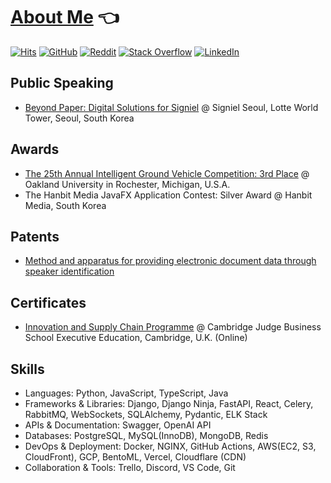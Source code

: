 # [About Me](https://madeffort.github.io) 👈

[![Hits](https://hits.seeyoufarm.com/api/count/incr/badge.svg?url=https%3A%2F%2Fgithub.com%2Fmadeffort%2Fhit-counter&count_bg=%2379C83D&title_bg=%23555555&icon=&icon_color=%23E7E7E7&title=hits&edge_flat=false)](https://hits.seeyoufarm.com)
[![GitHub](https://img.shields.io/badge/GitHub-171515?logo=github&labelColor=gray)](https://github.com/madEffort)
[![Reddit](https://img.shields.io/badge/Reddit-FF5700?logo=reddit&labelColor=gray)](https://www.reddit.com/user/Ok-Vast7149/)
[![Stack Overflow](https://img.shields.io/badge/Stack%20Overflow-ef8236?logo=stackoverflow&labelColor=gray)](https://stackoverflow.com/users/25217828/madeffort)
[![LinkedIn](https://img.shields.io/badge/LinkedIn-0e76a8?logo=linkedin&labelColor=gray)](https://www.linkedin.com/in/madeffort/)

## Public Speaking

* [Beyond Paper: Digital Solutions for Signiel](/assets/signiel_speaking.gif) @ Signiel Seoul, Lotte World Tower, Seoul, South Korea

## Awards

* [The 25th Annual Intelligent Ground Vehicle Competition: 3rd Place](http://www.igvc.org/design/2017/2.pdf) @ Oakland University in Rochester, Michigan, U.S.A.
* The Hanbit Media JavaFX Application Contest: Silver Award @ Hanbit Media, South Korea

## Patents

* [Method and apparatus for providing electronic document data through speaker identification](https://patents.google.com/patent/KR102280453B1/en)

## Certificates

* [Innovation and Supply Chain Programme](https://www.credential.net/467e723e-06a7-4681-95bb-b157a7b08450#gs.ggt6d6) @ Cambridge Judge Business School Executive Education, Cambridge, U.K. (Online)

## Skills

* Languages: Python, JavaScript, TypeScript, Java
* Frameworks & Libraries: Django, Django Ninja, FastAPI, React, Celery, RabbitMQ, WebSockets, SQLAlchemy, Pydantic, ELK Stack
* APIs & Documentation: Swagger, OpenAI API
* Databases: PostgreSQL, MySQL(InnoDB), MongoDB, Redis
* DevOps & Deployment: Docker, NGINX, GitHub Actions, AWS(EC2, S3, CloudFront), GCP, BentoML, Vercel, Cloudflare (CDN)
* Collaboration & Tools: Trello, Discord, VS Code, Git
